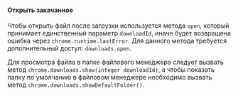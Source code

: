#### Открыть закачанное

Чтобы открыть файл после загрузки используется метода `open`, который принимает единственный параметр `downloadId`, иначе будет возвращена ошибка через `chrome.runtime.lastError`. Для данного метода требуется дополнительный доступ: `downloads.open`.

Для просмотра файла в папке файлового менеджера следует вызвать метод `chrome.downloads.show(integer downloadId)`, а чтобы показать папку по умолчанию в файловом менеджере необходимо вызвать метод `chrome.downloads.showDefaultFolder()`.



